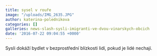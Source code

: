 ```yaml
---
title: sysel v rouře
image: "/uploads/IMG_2635.JPG"
author: katerina-polednikova
categories: []
galleries: news-slash-sysli-imigranti-ve-dvou-vinarskych-obcich
date: '2016-07-22 09:04:55 +0000'
---
```

Sysli dokáží bydlet v bezprostřední blízkosti lidí, pokud je lidé
nechají.

